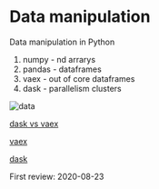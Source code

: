 # Data manipulation

Data manipulation in Python 

1. numpy - nd arrarys
2. pandas - dataframes 
3. vaex - out of core dataframes 
4. dask - parallelism clusters

![data](https://tenor.com/bnhf7.gif)

[dask vs vaex](https://towardsdatascience.com/dask-vs-vaex-for-big-data-38cb66728747)

[vaex](https://towardsdatascience.com/how-to-process-a-dataframe-with-billions-of-rows-in-seconds-c8212580f447)

[dask](https://towardsdatascience.com/are-you-still-using-pandas-for-big-data-12788018ba1a)


First review: 2020-08-23
